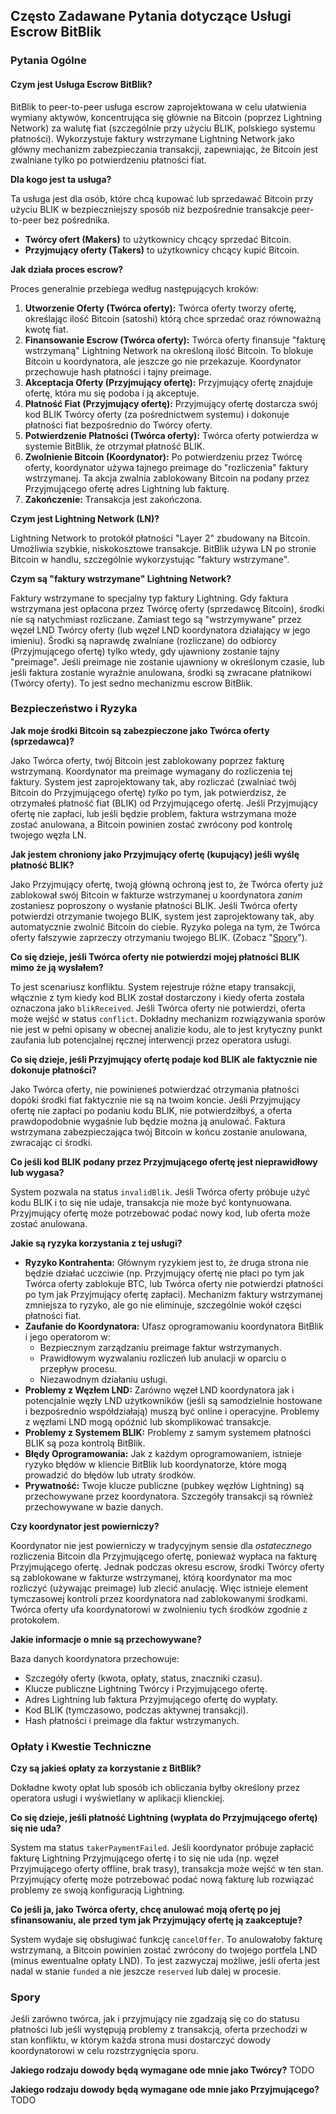 ## Często Zadawane Pytania dotyczące Usługi Escrow BitBlik

### Pytania Ogólne

#### Czym jest Usługa Escrow BitBlik?

BitBlik to peer-to-peer usługa escrow zaprojektowana w celu ułatwienia wymiany aktywów, koncentrująca się głównie na Bitcoin (poprzez Lightning Network) za walutę fiat (szczególnie przy użyciu BLIK, polskiego systemu płatności). Wykorzystuje faktury wstrzymane Lightning Network jako główny mechanizm zabezpieczania transakcji, zapewniając, że Bitcoin jest zwalniane tylko po potwierdzeniu płatności fiat.

**Dla kogo jest ta usługa?**

Ta usługa jest dla osób, które chcą kupować lub sprzedawać Bitcoin przy użyciu BLIK w bezpieczniejszy sposób niż bezpośrednie transakcje peer-to-peer bez pośrednika.
*   **Twórcy ofert (Makers)** to użytkownicy chcący sprzedać Bitcoin.
*   **Przyjmujący oferty (Takers)** to użytkownicy chcący kupić Bitcoin.

**Jak działa proces escrow?**

Proces generalnie przebiega według następujących kroków:
1.  **Utworzenie Oferty (Twórca oferty):** Twórca oferty tworzy ofertę, określając ilość Bitcoin (satoshi) którą chce sprzedać oraz równoważną kwotę fiat.
2.  **Finansowanie Escrow (Twórca oferty):** Twórca oferty finansuje "fakturę wstrzymaną" Lightning Network na określoną ilość Bitcoin. To blokuje Bitcoin u koordynatora, ale jeszcze go nie przekazuje. Koordynator przechowuje hash płatności i tajny preimage.
3.  **Akceptacja Oferty (Przyjmujący ofertę):** Przyjmujący ofertę znajduje ofertę, która mu się podoba i ją akceptuje.
4.  **Płatność Fiat (Przyjmujący ofertę):** Przyjmujący ofertę dostarcza swój kod BLIK Twórcy oferty (za pośrednictwem systemu) i dokonuje płatności fiat bezpośrednio do Twórcy oferty.
5.  **Potwierdzenie Płatności (Twórca oferty):** Twórca oferty potwierdza w systemie BitBlik, że otrzymał płatność BLIK.
6.  **Zwolnienie Bitcoin (Koordynator):** Po potwierdzeniu przez Twórcę oferty, koordynator używa tajnego preimage do "rozliczenia" faktury wstrzymanej. Ta akcja zwalnia zablokowany Bitcoin na podany przez Przyjmującego ofertę adres Lightning lub fakturę.
7.  **Zakończenie:** Transakcja jest zakończona.

**Czym jest Lightning Network (LN)?**

Lightning Network to protokół płatności "Layer 2" zbudowany na Bitcoin. Umożliwia szybkie, niskokosztowe transakcje. BitBlik używa LN po stronie Bitcoin w handlu, szczególnie wykorzystując "faktury wstrzymane".

**Czym są "faktury wstrzymane" Lightning Network?**

Faktury wstrzymane to specjalny typ faktury Lightning. Gdy faktura wstrzymana jest opłacona przez Twórcę oferty (sprzedawcę Bitcoin), środki nie są natychmiast rozliczane. Zamiast tego są "wstrzymywane" przez węzeł LND Twórcy oferty (lub węzeł LND koordynatora działający w jego imieniu). Środki są naprawdę zwalniane (rozliczane) do odbiorcy (Przyjmującego ofertę) tylko wtedy, gdy ujawniony zostanie tajny "preimage". Jeśli preimage nie zostanie ujawniony w określonym czasie, lub jeśli faktura zostanie wyraźnie anulowana, środki są zwracane płatnikowi (Twórcy oferty). To jest sedno mechanizmu escrow BitBlik.

### Bezpieczeństwo i Ryzyka

**Jak moje środki Bitcoin są zabezpieczone jako Twórca oferty (sprzedawca)?**

Jako Twórca oferty, twój Bitcoin jest zablokowany poprzez fakturę wstrzymaną. Koordynator ma preimage wymagany do rozliczenia tej faktury. System jest zaprojektowany tak, aby rozliczać (zwalniać twój Bitcoin do Przyjmującego ofertę) *tylko* po tym, jak potwierdzisz, że otrzymałeś płatność fiat (BLIK) od Przyjmującego ofertę. Jeśli Przyjmujący ofertę nie zapłaci, lub jeśli będzie problem, faktura wstrzymana może zostać anulowana, a Bitcoin powinien zostać zwrócony pod kontrolę twojego węzła LN.

**Jak jestem chroniony jako Przyjmujący ofertę (kupujący) jeśli wyślę płatność BLIK?**

Jako Przyjmujący ofertę, twoją główną ochroną jest to, że Twórca oferty już zablokował swój Bitcoin w fakturze wstrzymanej u koordynatora *zanim* zostaniesz poproszony o wysłanie płatności BLIK. Jeśli Twórca oferty potwierdzi otrzymanie twojego BLIK, system jest zaprojektowany tak, aby automatycznie zwolnić Bitcoin do ciebie. Ryzyko polega na tym, że Twórca oferty fałszywie zaprzeczy otrzymaniu twojego BLIK. (Zobacz "[Spory](#spory)").

**Co się dzieje, jeśli Twórca oferty nie potwierdzi mojej płatności BLIK mimo że ją wysłałem?**

To jest scenariusz konfliktu. System rejestruje różne etapy transakcji, włącznie z tym kiedy kod BLIK został dostarczony i kiedy oferta została oznaczona jako `blikReceived`. Jeśli Twórca oferty nie potwierdzi, oferta może wejść w status `conflict`. Dokładny mechanizm rozwiązywania sporów nie jest w pełni opisany w obecnej analizie kodu, ale to jest krytyczny punkt zaufania lub potencjalnej ręcznej interwencji przez operatora usługi.

**Co się dzieje, jeśli Przyjmujący ofertę podaje kod BLIK ale faktycznie nie dokonuje płatności?**

Jako Twórca oferty, nie powinieneś potwierdzać otrzymania płatności dopóki środki fiat faktycznie nie są na twoim koncie. Jeśli Przyjmujący ofertę nie zapłaci po podaniu kodu BLIK, nie potwierdziłbyś, a oferta prawdopodobnie wygaśnie lub będzie można ją anulować. Faktura wstrzymana zabezpieczająca twój Bitcoin w końcu zostanie anulowana, zwracając ci środki.

**Co jeśli kod BLIK podany przez Przyjmującego ofertę jest nieprawidłowy lub wygasa?**

System pozwala na status `invalidBlik`. Jeśli Twórca oferty próbuje użyć kodu BLIK i to się nie udaje, transakcja nie może być kontynuowana. Przyjmujący ofertę może potrzebować podać nowy kod, lub oferta może zostać anulowana.

**Jakie są ryzyka korzystania z tej usługi?**

*   **Ryzyko Kontrahenta:** Głównym ryzykiem jest to, że druga strona nie będzie działać uczciwie (np. Przyjmujący ofertę nie płaci po tym jak Twórca oferty zablokuje BTC, lub Twórca oferty nie potwierdzi płatności po tym jak Przyjmujący ofertę zapłaci). Mechanizm faktury wstrzymanej zmniejsza to ryzyko, ale go nie eliminuje, szczególnie wokół części płatności fiat.
*   **Zaufanie do Koordynatora:** Ufasz oprogramowaniu koordynatora BitBlik i jego operatorom w:
    *   Bezpiecznym zarządzaniu preimage faktur wstrzymanych.
    *   Prawidłowym wyzwalaniu rozliczeń lub anulacji w oparciu o przepływ procesu.
    *   Niezawodnym działaniu usługi.
*   **Problemy z Węzłem LND:** Zarówno węzeł LND koordynatora jak i potencjalnie węzły LND użytkowników (jeśli są samodzielnie hostowane i bezpośrednio współdziałają) muszą być online i operacyjne. Problemy z węzłami LND mogą opóźnić lub skomplikować transakcje.
*   **Problemy z Systemem BLIK:** Problemy z samym systemem płatności BLIK są poza kontrolą BitBlik.
*   **Błędy Oprogramowania:** Jak z każdym oprogramowaniem, istnieje ryzyko błędów w kliencie BitBlik lub koordynatorze, które mogą prowadzić do błędów lub utraty środków.
*   **Prywatność:** Twoje klucze publiczne (pubkey węzłów Lightning) są przechowywane przez koordynatora. Szczegóły transakcji są również przechowywane w bazie danych.

**Czy koordynator jest powierniczy?**

Koordynator nie jest powierniczy w tradycyjnym sensie dla *ostatecznego* rozliczenia Bitcoin dla Przyjmującego ofertę, ponieważ wypłaca na fakturę Przyjmującego ofertę. Jednak podczas okresu escrow, środki Twórcy oferty są zablokowane w fakturze wstrzymanej, którą koordynator ma moc rozliczyć (używając preimage) lub zlecić anulację. Więc istnieje element tymczasowej kontroli przez koordynatora nad zablokowanymi środkami. Twórca oferty ufa koordynatorowi w zwolnieniu tych środków zgodnie z protokołem.

**Jakie informacje o mnie są przechowywane?**

Baza danych koordynatora przechowuje:
*   Szczegóły oferty (kwota, opłaty, status, znaczniki czasu).
*   Klucze publiczne Lightning Twórcy i Przyjmującego ofertę.
*   Adres Lightning lub faktura Przyjmującego ofertę do wypłaty.
*   Kod BLIK (tymczasowo, podczas aktywnej transakcji).
*   Hash płatności i preimage dla faktur wstrzymanych.

### Opłaty i Kwestie Techniczne

**Czy są jakieś opłaty za korzystanie z BitBlik?**

Dokładne kwoty opłat lub sposób ich obliczania byłby określony przez operatora usługi i wyświetlany w aplikacji klienckiej.

**Co się dzieje, jeśli płatność Lightning (wypłata do Przyjmującego ofertę) się nie uda?**

System ma status `takerPaymentFailed`. Jeśli koordynator próbuje zapłacić fakturę Lightning Przyjmującego ofertę i to się nie uda (np. węzeł Przyjmującego oferty offline, brak trasy), transakcja może wejść w ten stan. Przyjmujący ofertę może potrzebować podać nową fakturę lub rozwiązać problemy ze swoją konfiguracją Lightning.

**Co jeśli ja, jako Twórca oferty, chcę anulować moją ofertę po jej sfinansowaniu, ale przed tym jak Przyjmujący ofertę ją zaakceptuje?**

System wydaje się obsługiwać funkcję `cancelOffer`. To anulowałoby fakturę wstrzymaną, a Bitcoin powinien zostać zwrócony do twojego portfela LND (minus ewentualne opłaty LND). To jest zazwyczaj możliwe, jeśli oferta jest nadal w stanie `funded` a nie jeszcze `reserved` lub dalej w procesie.

### Spory
Jeśli zarówno twórca, jak i przyjmujący nie zgadzają się co do statusu płatności lub jeśli występują problemy z transakcją, oferta przechodzi w stan konfliktu, w którym każda strona musi dostarczyć dowody koordynatorowi w celu rozstrzygnięcia sporu.

**Jakiego rodzaju dowody będą wymagane ode mnie jako Twórcy?**
TODO

**Jakiego rodzaju dowody będą wymagane ode mnie jako Przyjmującego?**
TODO